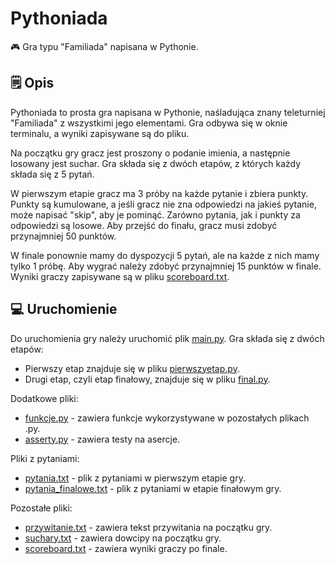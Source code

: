 # Pythoniada

🎮 Gra typu "Familiada" napisana w Pythonie.

## 🗒️ Opis
Pythoniada to prosta gra napisana w Pythonie, naśladująca znany teleturniej "Familiada" z wszystkimi jego elementami. Gra odbywa się w oknie terminalu, a wyniki zapisywane są do pliku.

Na początku gry gracz jest proszony o podanie imienia, a następnie losowany jest suchar. Gra składa się z dwóch etapów, z których każdy składa się z 5 pytań.

W pierwszym etapie gracz ma 3 próby na każde pytanie i zbiera punkty. Punkty są kumulowane, a jeśli gracz nie zna odpowiedzi na jakieś pytanie, może napisać "skip", aby je pominąć. Zarówno pytania, jak i punkty za odpowiedzi są losowe. Aby przejść do finału, gracz musi zdobyć przynajmniej 50 punktów.

W finale ponownie mamy do dyspozycji 5 pytań, ale na każde z nich mamy tylko 1 próbę. Aby wygrać należy zdobyć przynajmniej 15 punktów w finale. Wyniki graczy zapisywane są w pliku [scoreboard.txt](https://github.com/Piterson25/Pythoniada/blob/main/scoreboard.txt).

## 💻 Uruchomienie
Do uruchomienia gry należy uruchomić plik [main.py](https://github.com/Piterson25/Pythoniada/blob/main/main.py). Gra składa się z dwóch etapów:

* Pierwszy etap znajduje się w pliku [pierwszyetap.py](https://github.com/Piterson25/Pythoniada/blob/main/pierwszyetap.py).
* Drugi etap, czyli etap finałowy, znajduje się w pliku [final.py](https://github.com/Piterson25/Pythoniada/blob/main/final.py).

Dodatkowe pliki:
* [funkcje.py](https://github.com/Piterson25/Pythoniada/blob/main/funkcje.py) - zawiera funkcje wykorzystywane w pozostałych plikach .py.
* [asserty.py](https://github.com/Piterson25/Pythoniada/blob/main/asserty.py) - zawiera testy na asercje.

Pliki z pytaniami:

* [pytania.txt](https://github.com/Piterson25/Pythoniada/blob/main/pytania.txt) - plik z pytaniami w pierwszym etapie gry.
* [pytania_finalowe.txt](https://github.com/Piterson25/Pythoniada/blob/main/pytania_finalowe.txt) - plik z pytaniami w etapie finałowym gry.

Pozostałe pliki:

* [przywitanie.txt](https://github.com/Piterson25/Pythoniada/blob/main/przywitanie.txt) - zawiera tekst przywitania na początku gry.
* [suchary.txt](https://github.com/Piterson25/Pythoniada/blob/main/suchary.txt) - zawiera dowcipy na początku gry.
* [scoreboard.txt](https://github.com/Piterson25/Pythoniada/blob/main/scoreboard.txt) - zawiera wyniki graczy po finale.
